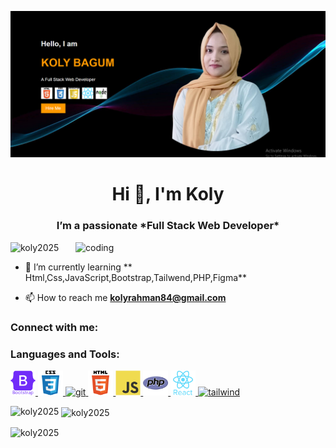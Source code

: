 ![logo](https://github.com/koly2025/koly2025/blob/main/git%20portfulio.png)

<h1 align="center">Hi 👋, I'm Koly</h1>
<h3 align="center">I’m a passionate *Full Stack Web Developer*</h3>

<img align="right" alt="coding" width="400" src="https://vitolavecchia.altervista.org/wp-content/uploads/2020/11/Formazione-IT-e-Informatica-per-tutti-960x665.gif">

<p align="left"> <img src="https://komarev.com/ghpvc/?username=koly2025&label=Profile%20views&color=0e75b6&style=flat" alt="koly2025" /> </p>

- 🌱 I’m currently learning ** Html,Css,JavaScript,Bootstrap,Tailwend,PHP,Figma**

- 📫 How to reach me **kolyrahman84@gmail.com**

<h3 align="left">Connect with me:</h3>
<p align="left">
</p>

<h3 align="left">Languages and Tools:</h3>
<p align="left"> <a href="https://getbootstrap.com" target="_blank" rel="noreferrer"> <img src="https://raw.githubusercontent.com/devicons/devicon/master/icons/bootstrap/bootstrap-plain-wordmark.svg" alt="bootstrap" width="40" height="40"/> </a> <a href="https://www.w3schools.com/css/" target="_blank" rel="noreferrer"> <img src="https://raw.githubusercontent.com/devicons/devicon/master/icons/css3/css3-original-wordmark.svg" alt="css3" width="40" height="40"/> </a> <a href="https://git-scm.com/" target="_blank" rel="noreferrer"> <img src="https://www.vectorlogo.zone/logos/git-scm/git-scm-icon.svg" alt="git" width="40" height="40"/> </a> <a href="https://www.w3.org/html/" target="_blank" rel="noreferrer"> <img src="https://raw.githubusercontent.com/devicons/devicon/master/icons/html5/html5-original-wordmark.svg" alt="html5" width="40" height="40"/> </a> <a href="https://developer.mozilla.org/en-US/docs/Web/JavaScript" target="_blank" rel="noreferrer"> <img src="https://raw.githubusercontent.com/devicons/devicon/master/icons/javascript/javascript-original.svg" alt="javascript" width="40" height="40"/> </a> <a href="https://www.php.net" target="_blank" rel="noreferrer"> <img src="https://raw.githubusercontent.com/devicons/devicon/master/icons/php/php-original.svg" alt="php" width="40" height="40"/> </a> <a href="https://reactjs.org/" target="_blank" rel="noreferrer"> <img src="https://raw.githubusercontent.com/devicons/devicon/master/icons/react/react-original-wordmark.svg" alt="react" width="40" height="40"/> </a> <a href="https://tailwindcss.com/" target="_blank" rel="noreferrer"> <img src="https://www.vectorlogo.zone/logos/tailwindcss/tailwindcss-icon.svg" alt="tailwind" width="40" height="40"/> </a> </p>

<p><img align="left" src="https://github-readme-stats.vercel.app/api/top-langs?username=koly2025&show_icons=true&locale=en&layout=compact" alt="koly2025" /></p>

<p>&nbsp;<img align="center" src="https://github-readme-stats.vercel.app/api?username=koly2025&show_icons=true&locale=en" alt="koly2025" /></p>

<p><img align="center" src="https://github-readme-streak-stats.herokuapp.com/?user=koly2025&" alt="koly2025" /></p>
